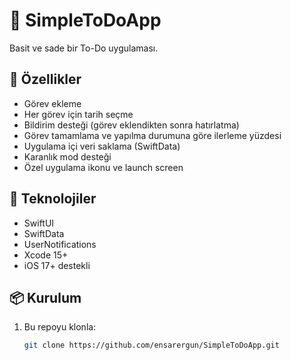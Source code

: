 # 📝 SimpleToDoApp

Basit ve sade bir To-Do uygulaması.

## 🚀 Özellikler

- Görev ekleme
- Her görev için tarih seçme
- Bildirim desteği (görev eklendikten sonra hatırlatma)
- Görev tamamlama ve yapılma durumuna göre ilerleme yüzdesi
- Uygulama içi veri saklama (SwiftData)
- Karanlık mod desteği
- Özel uygulama ikonu ve launch screen

## 📱 Teknolojiler

- SwiftUI
- SwiftData
- UserNotifications
- Xcode 15+
- iOS 17+ destekli

## 📦 Kurulum

1. Bu repoyu klonla:
   ```bash
   git clone https://github.com/ensarergun/SimpleToDoApp.git
